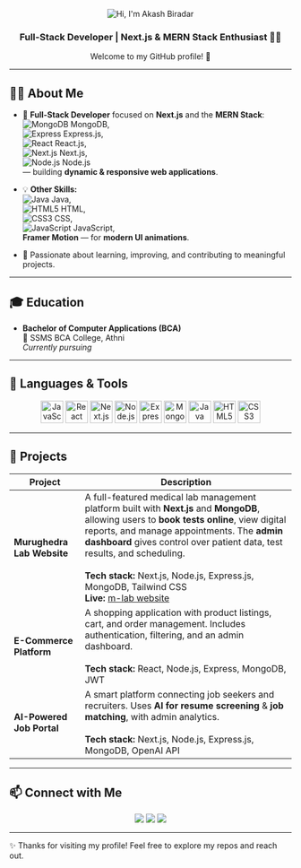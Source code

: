 <p align="center">
  <img src="https://img.shields.io/badge/Hi-I'm%20Akash%20Biradar-blue?style=for-the-badge&logo=github" alt="Hi, I'm Akash Biradar"/>
</p>

<h3 align="center">Full-Stack Developer | Next.js & MERN Stack Enthusiast 👨‍💻</h3>

<p align="center">Welcome to my GitHub profile! 🚀</p>

---

## 👨‍💻 About Me

- 🚀 **Full-Stack Developer** focused on **Next.js** and the **MERN Stack**:  
  ![MongoDB](https://cdn.jsdelivr.net/gh/devicons/devicon/icons/mongodb/mongodb-original.svg) MongoDB,  
  ![Express](https://cdn.jsdelivr.net/gh/devicons/devicon/icons/express/express-original.svg) Express.js,  
  ![React](https://cdn.jsdelivr.net/gh/devicons/devicon/icons/react/react-original.svg) React.js,  
  ![Next.js](https://cdn.jsdelivr.net/gh/devicons/devicon/icons/nextjs/nextjs-original.svg) Next.js,  
  ![Node.js](https://cdn.jsdelivr.net/gh/devicons/devicon/icons/nodejs/nodejs-original.svg) Node.js  
  — building **dynamic & responsive web applications**.

- 💡 **Other Skills:**  
  ![Java](https://cdn.jsdelivr.net/gh/devicons/devicon/icons/java/java-original.svg) Java,  
  ![HTML5](https://cdn.jsdelivr.net/gh/devicons/devicon/icons/html5/html5-original.svg) HTML,  
  ![CSS3](https://cdn.jsdelivr.net/gh/devicons/devicon/icons/css3/css3-original.svg) CSS,  
  ![JavaScript](https://cdn.jsdelivr.net/gh/devicons/devicon/icons/javascript/javascript-original.svg) JavaScript,  
  **Framer Motion** — for **modern UI animations**.

- 🌱 Passionate about learning, improving, and contributing to meaningful projects.

---

## 🎓 Education

- **Bachelor of Computer Applications (BCA)**  
  📍 SSMS BCA College, Athni  
  *Currently pursuing*

---

## 🌟 Languages & Tools

<p align="center">
  <img src="https://cdn.jsdelivr.net/gh/devicons/devicon/icons/javascript/javascript-original.svg" alt="JavaScript" width="40" height="40"/>
  <img src="https://cdn.jsdelivr.net/gh/devicons/devicon/icons/react/react-original.svg" alt="React" width="40" height="40"/>
  <img src="https://cdn.jsdelivr.net/gh/devicons/devicon/icons/nextjs/nextjs-original.svg" alt="Next.js" width="40" height="40"/>
  <img src="https://cdn.jsdelivr.net/gh/devicons/devicon/icons/nodejs/nodejs-original.svg" alt="Node.js" width="40" height="40"/>
  <img src="https://cdn.jsdelivr.net/gh/devicons/devicon/icons/express/express-original.svg" alt="Express.js" width="40" height="40"/>
  <img src="https://cdn.jsdelivr.net/gh/devicons/devicon/icons/mongodb/mongodb-original.svg" alt="MongoDB" width="40" height="40"/>
  <img src="https://cdn.jsdelivr.net/gh/devicons/devicon/icons/java/java-original.svg" alt="Java" width="40" height="40"/>
  <img src="https://cdn.jsdelivr.net/gh/devicons/devicon/icons/html5/html5-original.svg" alt="HTML5" width="40" height="40"/>
  <img src="https://cdn.jsdelivr.net/gh/devicons/devicon/icons/css3/css3-original.svg" alt="CSS3" width="40" height="40"/>
</p>

---

## 🚀 Projects

| Project | Description |
|---|---|
| **Murughedra Lab Website** | A full-featured medical lab management platform built with **Next.js** and **MongoDB**, allowing users to **book tests online**, view digital reports, and manage appointments. The **admin dashboard** gives control over patient data, test results, and scheduling. <br><br>**Tech stack:** Next.js, Node.js, Express.js, MongoDB, Tailwind CSS <br>**Live:** [m-lab website](https://m-lab-next-js-web.vercel.app) |
| **E-Commerce Platform** | A shopping application with product listings, cart, and order management. Includes authentication, filtering, and an admin dashboard. <br><br>**Tech stack:** React, Node.js, Express, MongoDB, JWT |
| **AI-Powered Job Portal** | A smart platform connecting job seekers and recruiters. Uses **AI for resume screening** & **job matching**, with admin analytics. <br><br>**Tech stack:** Next.js, Node.js, Express.js, MongoDB, OpenAI API |

---

## 📫 Connect with Me

<p align="center">
  <a href="https://linkedin.com/in/akashbiradar"><img src="https://img.shields.io/badge/LinkedIn-blue?style=for-the-badge&logo=linkedin&logoColor=white"/></a>
  <a href="mailto:akashbiradar@example.com"><img src="https://img.shields.io/badge/Gmail-D14836?style=for-the-badge&logo=gmail&logoColor=white"/></a>
  <a href="https://twitter.com/akashbiradar"><img src="https://img.shields.io/badge/Twitter-1DA1F2?style=for-the-badge&logo=twitter&logoColor=white"/></a>
</p>

---

✨ Thanks for visiting my profile! Feel free to explore my repos and reach out.

